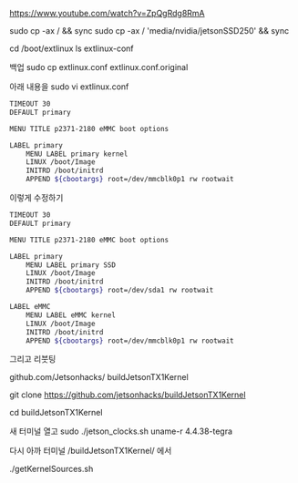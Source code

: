 https://www.youtube.com/watch?v=ZpQgRdg8RmA



sudo cp -ax / <path to partition root> && sync
sudo cp -ax / 'media/nvidia/jetsonSSD250' && sync

cd /boot/extlinux
ls
extlinux-conf

백업
sudo cp extlinux.conf extlinux.conf.original

아래 내용을 
sudo vi extlinux.conf
```bash extlinux.conf
TIMEOUT 30
DEFAULT primary

MENU TITLE p2371-2180 eMMC boot options

LABEL primary
    MENU LABEL primary kernel
    LINUX /boot/Image
    INITRD /boot/initrd
    APPEND ${cbootargs} root=/dev/mmcblk0p1 rw rootwait
```


이렇게 수정하기
```bash extlinux.conf
TIMEOUT 30
DEFAULT primary

MENU TITLE p2371-2180 eMMC boot options

LABEL primary
    MENU LABEL primary SSD
    LINUX /boot/Image
    INITRD /boot/initrd
    APPEND ${cbootargs} root=/dev/sda1 rw rootwait

LABEL eMMC
    MENU LABEL eMMC kernel
    LINUX /boot/Image
    INITRD /boot/initrd
    APPEND ${cbootargs} root=/dev/mmcblk0p1 rw rootwait
```

그리고 리붓팅


github.com/Jetsonhacks/
buildJetsonTX1Kernel

git clone https://github.com/jetsonhacks/buildJetsonTX1Kernel

cd buildJetsonTX1Kernel

새 터미널 열고
sudo ./jetson_clocks.sh
uname-r
4.4.38-tegra

다시 아까 터미널 /buildJetsonTX1Kernel/ 에서

./getKernelSources.sh
